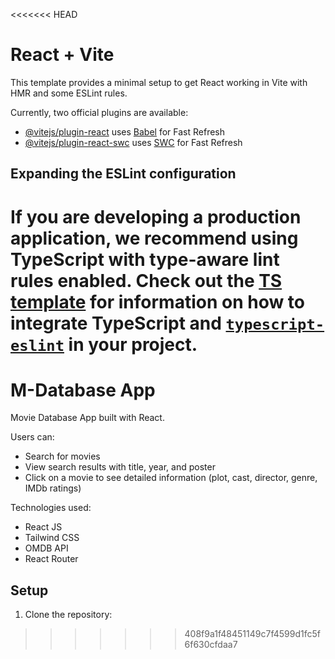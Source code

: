 <<<<<<< HEAD
# React + Vite

This template provides a minimal setup to get React working in Vite with HMR and some ESLint rules.

Currently, two official plugins are available:

- [@vitejs/plugin-react](https://github.com/vitejs/vite-plugin-react/blob/main/packages/plugin-react) uses [Babel](https://babeljs.io/) for Fast Refresh
- [@vitejs/plugin-react-swc](https://github.com/vitejs/vite-plugin-react/blob/main/packages/plugin-react-swc) uses [SWC](https://swc.rs/) for Fast Refresh

## Expanding the ESLint configuration

If you are developing a production application, we recommend using TypeScript with type-aware lint rules enabled. Check out the [TS template](https://github.com/vitejs/vite/tree/main/packages/create-vite/template-react-ts) for information on how to integrate TypeScript and [`typescript-eslint`](https://typescript-eslint.io) in your project.
=======
# M-Database App

Movie Database App built with React.  

Users can:
- Search for movies
- View search results with title, year, and poster
- Click on a movie to see detailed information (plot, cast, director, genre, IMDb ratings)

Technologies used:
- React JS
- Tailwind CSS
- OMDB API
- React Router

## Setup
1. Clone the repository:
>>>>>>> 408f9a1f48451149c7f4599d1fc5f6f630cfdaa7
